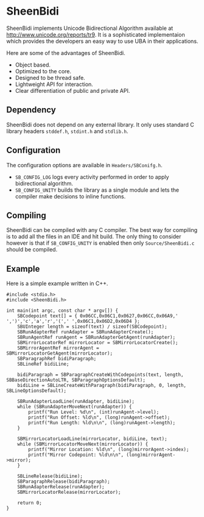 SheenBidi
=========

SheenBidi implements Unicode Bidirectional Algorithm available at http://www.unicode.org/reports/tr9. It is a sophisticated implementaion which provides the developers an easy way to use UBA in their applications.

Here are some of the advantages of SheenBidi.

* Object based.
* Optimized to the core.
* Designed to be thread safe.
* Lightweight API for interaction.
* Clear differentiation of public and private API.

## Dependency
SheenBidi does not depend on any external library. It only uses standard C library headers ```stddef.h```, ```stdint.h``` and ```stdlib.h```.

## Configuration
The configuration options are available in `Headers/SBConifg.h`.

* ```SB_CONFIG_LOG``` logs every activity performed in order to apply bidirectional algorithm.
* ```SB_CONFIG_UNITY``` builds the library as a single module and lets the compiler make decisions to inline functions.

## Compiling
SheenBidi can be compiled with any C compiler. The best way for compiling is to add all the files in an IDE and hit build. The only thing to consider however is that if ```SB_CONFIG_UNITY``` is enabled then only ```Source/SheenBidi.c``` should be compiled.

## Example
Here is a simple example written in C++.
```
#include <stdio.h>
#include <SheenBidi.h>

int main(int argc, const char * argv[]) {
    SBCodepoint text[] = { 0x06CC,0x06C1,0x0627,0x06CC,0x06A9,' ',')','c','a','r','(',' ',0x06C1,0x06D2,0x06D4 };
    SBUInteger length = sizeof(text) / sizeof(SBCodepoint);
    SBRunAdapterRef runAdapter = SBRunAdapterCreate();
    SBRunAgentRef runAgent = SBRunAdapterGetAgent(runAdapter);
    SBMirrorLocatorRef mirrorLocator = SBMirrorLocatorCreate();
    SBMirrorAgentRef mirrorAgent = SBMirrorLocatorGetAgent(mirrorLocator);
    SBParagraphRef bidiParagraph;
    SBLineRef bidiLine;

    bidiParagraph = SBParagraphCreateWithCodepoints(text, length, SBBaseDirectionAutoLTR, SBParagraphOptionsDefault);
    bidiLine = SBLineCreateWithParagraph(bidiParagraph, 0, length, SBLineOptionsDefault);

    SBRunAdapterLoadLine(runAdapter, bidiLine);
    while (SBRunAdapterMoveNext(runAdapter)) {
        printf("Run Level: %d\n", (int)runAgent->level);
        printf("Run Offset: %ld\n", (long)runAgent->offset);
        printf("Run Length: %ld\n\n", (long)runAgent->length);
    }

    SBMirrorLocatorLoadLine(mirrorLocator, bidiLine, text);
    while (SBMirrorLocatorMoveNext(mirrorLocator)) {
        printf("Mirror Location: %ld\n", (long)mirrorAgent->index);
        printf("Mirror Codepoint: %ld\n\n", (long)mirrorAgent->mirror);
    }

    SBLineRelease(bidiLine);
    SBParagraphRelease(bidiParagraph);
    SBRunAdapterRelease(runAdapter);
    SBMirrorLocatorRelease(mirrorLocator);

    return 0;
}
```